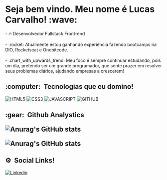 <h1> Seja bem vindo. Meu nome é Lucas Carvalho! :wave: </h1>
- 🔥 Desenvolvedor Fullstack Front-end
<br><br>
- :rocket: Atualmente estou ganhando experiência fazendo bootcamps na DIO, Rocketseat e Onebitcode.
<br><br>
- :chart_with_upwards_trend: Meu foco é sempre continuar estudando, pois um dia, pretendo ser um grande programador, que sente prazer em resolver seus problemas diários, ajudando empresas a crescerem! 

<h2> :computer: &nbsp;Tecnologias que eu domino!</h2>

<img align="center" alt="HTML5"
src="https://img.shields.io/badge/HTML5-E34F26?style=for-the-badge&logo=html5&logoColor=white">
<img align="center" alt="CSS3"
src="https://img.shields.io/badge/CSS3-1572B6?style=for-the-badge&logo=css3&logoColor=white">
<img align="center" alt="JAVASCRIPT"
src="https://img.shields.io/badge/JavaScript-F7DF1E?style=for-the-badge&logo=javascript&logoColor=black">
<img align="center" alt="GITHUB"
src="https://img.shields.io/badge/GitHub-100000?style=for-the-badge&logo=github&logoColor=white">

<h2> :gear: &nbsp;Github Analystics

<p align="left">  
  
![Anurag's GitHub stats](https://github-readme-stats.vercel.app/api?username=lucasdmmc&show_icons=true&theme=synthwave)
  
![Anurag's GitHub stats](https://github-readme-stats.vercel.app/api/top-langs/?username=lucasdmmc&layout=compact&theme=synthwave) 
<br>

## <h2> :gear: &nbsp;Social Links!  

[![Linkedin](https://img.shields.io/badge/LinkedIn-0077B5?style=for-the-badge&logo=linkedin&logoColor=white)](https://www.linkedin.com/in/lucas-carvalho-b3b960238/)  

  
</p>  
